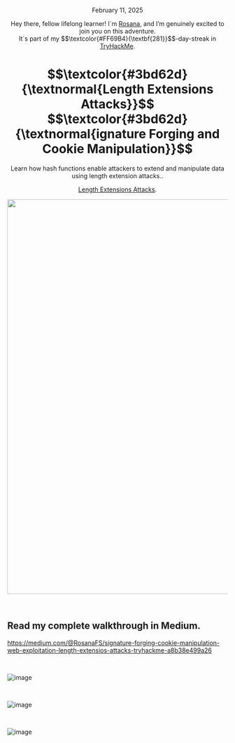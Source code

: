 <p align="center">February 11, 2025</p>
<p align="center">Hey there, fellow lifelong learner! I´m <a href="https://www.linkedin.com/in/rosanafssantos/">Rosana</a>, and I’m genuinely excited to join you on this adventure.<br>
It´s part of my $$\textcolor{#FF69B4}{\textbf{281}}$$-day-streak in  <a href="https://tryhackme.com">TryHackMe</a>.</p>


<h1 align="center">
  $$\textcolor{#3bd62d}{\textnormal{Length Extensions Attacks}}$$
<br>
$$\textcolor{#3bd62d}{\textnormal{ignature Forging and Cookie Manipulation}}$$
</h1>

<p align="center">Learn how hash functions enable attackers to extend and manipulate data using length extension attacks..</p>
<p align="center"><a href="https://tryhackme.com/room/lengthextensionattacks">Length Extensions Attacks</a>.</p>
                                                              
<p align="center">
  <img width="900px" src="https://github.com/user-attachments/assets/7bc665a2-6374-4cca-9bdd-637891733977">
</p>


<br>

<h2>Read my complete walkthrough in Medium.</h2>

https://medium.com/@RosanaFS/signature-forging-cookie-manipulation-web-exploitation-length-extensios-attacks-tryhackme-a8b38e499a26

<br>

![image](https://github.com/user-attachments/assets/5bba4b34-b657-4295-adb0-a4a3e31036a5)


<br>

![image](https://github.com/user-attachments/assets/a6296b49-fd15-4c77-859c-02cdcf2f4dd0)


<br>

![image](https://github.com/user-attachments/assets/bf37b54f-b6cd-4c4c-af67-1585561fb3c1)


